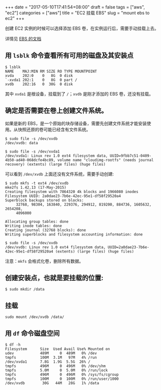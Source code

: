 +++
date = "2017-05-10T17:41:54+08:00"
draft = false
tags = ["aws", "ec2"]
categories = ["aws"]
title = "EC2 挂载 EBS"
slug = "mount ebs to ec2"
+++

创建 EC2 实例的时候可以选择添加 EBS 卷，在实例运行后，需要手动挂载上去。

详情见 [EBS 的文档](http://docs.aws.amazon.com/zh_cn/AWSEC2/latest/UserGuide/ebs-using-volumes.html)

## 用 `lsblk` 命令查看所有可用的磁盘及其安装点

```
$ lsblk
NAME    MAJ:MIN RM SIZE RO TYPE MOUNTPOINT
xvda    202:0    0   8G  0 disk
`-xvda1 202:1    0   8G  0 part /
xvdb    202:16   0  30G  0 disk
```

其中 `xvda1` 是根设备，挂载到了 `/`；`xvdb` 是刚才添加的 EBS 卷，还没有挂载。

<!--more-->

## 确定是否需要在卷上创建文件系统。

如果是新的 EBS，是一个原始的块存储设备，需要先创建文件系统才能安装使用。从快照还原的卷可能已经含有文件系统。

```
$ sudo file -s /dev/xvdb
/dev/xvdb: data

$ sudo file -s /dev/xvda1
/dev/xvda1: Linux rev 1.0 ext4 filesystem data, UUID=9fbb7c51-0409-4b50-ad40-068dcfe4bc89, volume name "cloudimg-rootfs" (needs journal recovery) (extents) (large files) (huge files)
```

可以看到 `/dev/xvdb` 上面还没有文件系统，需要手动创建:

```
$ sudo mkfs -t ext4 /dev/xvdb
mke2fs 1.42.13 (17-May-2015)
Creating filesystem with 7864320 4k blocks and 1966080 inodes
Filesystem UUID: 2a0dae23-7b6e-42ec-95e1-df58f29520a4
Superblock backups stored on blocks:
     32768, 98304, 163840, 229376, 294912, 819200, 884736, 1605632, 2654208,
     4096000

Allocating group tables: done
Writing inode tables: done
Creating journal (32768 blocks): done
Writing superblocks and filesystem accounting information: done

$ sudo file -s /dev/xvdb
/dev/xvdb: Linux rev 1.0 ext4 filesystem data, UUID=2a0dae23-7b6e-42ec-95e1-df58f29520a4 (extents) (large files) (huge files)
```

注意：`mkfs` 会格式化卷，删除所有数据。

## 创建安装点，也就是要挂载的位置:

```
$ sudo mkdir /data
```

## 挂载

```
sudo mount /dev/xvdb /data/
```

## 用 `df` 命令磁盘空间

```
$ df -h
Filesystem      Size  Used Avail Use% Mounted on
udev            489M     0  489M   0% /dev
tmpfs           100M  3.1M   97M   4% /run
/dev/xvda1      7.8G  1.9G  5.5G  26% /
tmpfs           496M     0  496M   0% /dev/shm
tmpfs           5.0M     0  5.0M   0% /run/lock
tmpfs           496M     0  496M   0% /sys/fs/cgroup
tmpfs           100M     0  100M   0% /run/user/1000
/dev/xvdb        30G   44M   28G   1% /data
```
